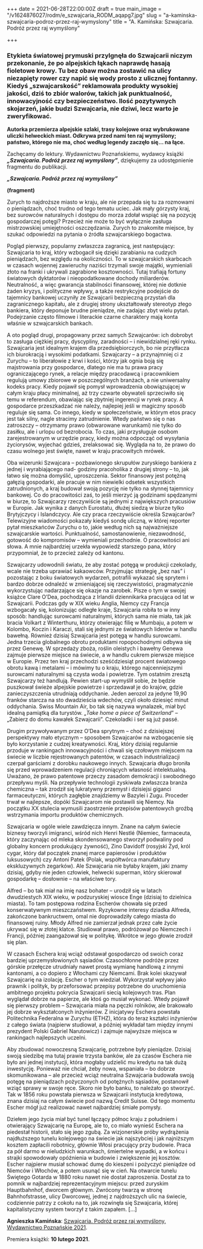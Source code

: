 +++
date = 2021-06-28T22:00:00Z
draft = true
main_image = "/v1624876027/rodm/e_szwajcaria_RODM_aqapg7.jpg"
slug = "a-kaminska-szwajcaria-podroz-przez-raj-wymyslony"
title = "A. Kamińska: Szwajcaria. Podróż przez raj wymyślony"

+++
### **Etykieta światowej prymuski przylgnęła do Szwajcarii niczym przekonanie, że po alpejskich łąkach naprawdę hasają fioletowe krowy. Tu bez obaw można zostawić na ulicy niezapięty rower czy napić się wody prosto z ulicznej fontanny. Kiedyś „szwajcarskość” reklamowała produkty wysokiej jakości, dziś to zbiór walorów, takich jak punktualność, innowacyjność czy bezpieczeństwo. Ilość pozytywnych skojarzeń, jakie budzi Szwajcaria, nie dziwi, lecz warto je zweryfikować.**

**Autorka przemierza alpejskie szlaki, trasy kolejowe oraz wybrukowane uliczki helweckich miast. Odkrywa przed nami ten raj wymyślony; państwo, którego nie ma, choć według legendy zaczęło się… na łące.**

Zachęcamy do lektury. Wydawnictwu Poznańskiemu, wydawcy książki **_„Szwajcaria. Podróż przez raj wymyślony”_**, dziękujemy za udostępnienie fragmentu do publikacji.

**_„Szwajcaria. Podróż przez raj wymyślony”_**

**(fragment)**

Zurych to najdroższe miasto w kraju, ale nie przepada się tu za rozmowami o pieniądzach, choć trudno od tego tematu uciec. Jak mały górzysty kraj, bez surowców naturalnych i dostępu do morza zdołał wspiąć się na pozycję gospodarczej potęgi? Przecież nie może to być wyłącznie zasługa mistrzowskiej umiejętności oszczędzania. Zurych to znakomite miejsce, by szukać odpowiedzi na pytania o źródła szwajcarskiego bogactwa.

Pogląd pierwszy, popularny zwłaszcza zagranicą, jest następujący: Szwajcaria to kraj, który wzbogacił się dzięki zarabianiu na cudzych pieniądzach, bez względu na okoliczności. To w szwajcarskich skarbcach w czasach wojennej zawieruchy naziści trzymali swoje majątki, wymieniali złoto na franki i ukrywali zagrabione kosztowności. Tutaj trafiają fortuny światowych dyktatorów i nieopodatkowane dochody miliarderów. Neutralność, a więc gwarancja stabilności finansowej, której nie dotknie żaden kryzys, i polityczne wpływy, a także restrykcyjne podejście do tajemnicy bankowej uczyniły ze Szwajcarii bezpieczną przystań dla zagranicznego kapitału, ale z drugiej strony ukształtowały stereotyp złego bankiera, który deponuje brudne pieniądze, nie zadając zbyt wielu pytań. Podejrzanie często filmowe i literackie czarne charaktery mają konta właśnie w szwajcarskich bankach.

A oto pogląd drugi, propagowany przez samych Szwajcarów: ich dobrobyt to zasługa ciężkiej pracy, dyscypliny, zaradności – i niewidzialnej ręki rynku. Szwajcaria jest idealnym krajem dla przedsiębiorczych, bo nie przytłacza ich biurokracją i wysokimi podatkami. Szwajcarzy – a przynajmniej ci z Zurychu – to liberałowie z krwi i kości, którzy jak ognia boją się majstrowania przy gospodarce, dlatego nie ma tu prawa pracy ograniczającego rynek, a relacje między pracodawcą i pracownikiem regulują umowy zbiorowe w poszczególnych branżach, a nie uniwersalny kodeks pracy. Kiedy pojawił się pomysł wprowadzenia obowiązującej w całym kraju płacy minimalnej, aż trzy czwarte obywateli sprzeciwiło się temu w referendum, obawiając się zbytniej ingerencji w rynek pracy. A gospodarce przeszkadzać nie należy, najlepiej jeśli w magiczny sposób reguluje się sama. Co innego, kiedy w społeczeństwie, w którym etos pracy jest tak silny, nagle stracimy zatrudnienie. Wtedy państwo się o nas zatroszczy – otrzymamy prawo (obwarowane warunkami) nie tylko do zasiłku, ale i urlopu od bezrobocia. To czas, jaki przysługuje osobom zarejestrowanym w urzędzie pracy, kiedy można odpocząć od wysyłania życiorysów, wyjechać gdzieś, zrelaksować się. Wygląda na to, że prawo do czasu wolnego jest święte, nawet w kraju pracowitych mrówek.

Oba wizerunki Szwajcara – pozbawionego skrupułów zuryskiego bankiera z jednej i wyrabiającego nad- godziny pracoholika z drugiej strony – to, jak łatwo się można domyślić, uproszczenia. Sektor finansowy jest potężną gałęzią gospodarki, ale pracuje w nim niewielki odsetek wszystkich zatrudnionych, a kraj budował swoją pozycję nie tylko na słynnej tajemnicy bankowej. Co do pracowitości zaś, to jeśli mierzyć ją godzinami spędzanymi w biurze, to Szwajcarzy rzeczywiście są jednymi z największych pracusiów w Europie. Jak wynika z danych Eurostatu, dłużej siedzą w biurze tylko Brytyjczycy i Islandczycy. Ale czy praca rzeczywiście określa Szwajcarów? Telewizyjne wiadomości pokazały kiedyś sondę uliczną, w której reporter pytał mieszkańców Zurychu o to, jakie według nich są najważniejsze szwajcarskie wartości. Punktualność, samostanowienie, niezawodność, gotowość do kompromisów – wymieniali przechodnie. O pracowitości ani słowa. A mnie najbardziej urzekła wypowiedź starszego pana, który przypomniał, że to przecież zależy od kantonu.

Szwajcarzy udowodnili światu, że aby zostać potęgą w produkcji czekolady, wcale nie trzeba uprawiać kakaowców. Przyjmując strategię „bez nas” i pozostając z boku światowych wydarzeń, potrafili wykazać się sprytem i bardzo dobrze odnaleźć w zmieniającej się rzeczywistości, pragmatycznie wykorzystując nadarzające się okazje na zarobek. Pisze o tym w swojej książce Clare O’Dea, pochodząca z Irlandii dziennikarka pracująca od lat w Szwajcarii. Podczas gdy w XIX wieku Anglia, Niemcy czy Francja wzbogacały się, kolonizując odległe kraje, Szwajcaria robiła to w inny sposób: handlując surowcami naturalnymi, których sama nie miała, tak jak bracia Volkart z Winterthuru, którzy otwierając filię w Mumbaju, a potem w Kolombo, Koczin i Karaczi, stali się jednymi ze światowych liderów w handlu bawełną. Również dzisiaj Szwajcaria jest potęgą w handlu surowcami. Jedna trzecia globalnego obrotu produktami ropopochodnymi odbywa się przez Genewę. W sprzedaży zboża, roślin oleistych i bawełny Genewa zajmuje pierwsze miejsce na świecie, a w handlu cukrem pierwsze miejsce w Europie. Przez ten kraj przechodzi sześćdziesiąt procent światowego obrotu kawą i metalami – i mówimy tu o kraju, którego najcenniejszymi surowcami naturalnymi są czysta woda i powietrze. Tym ostatnim zresztą Szwajcarzy też handlują. Pewien start-up wymyślił sobie, że będzie puszkował świeże alpejskie powietrze i sprzedawał je do krajów, gdzie zanieczyszczenia utrudniają oddychanie. Jeden aerozol za jedyne 19,90 franków starcza na sto dwadzieścia wdechów, czyli około dziesięć minut oddychania. Swiss Mountain Air, bo tak się nazywa wynalazek, miał być idealną pamiątką dla turystów. „_Take home a piece of Switzerland_” – „Zabierz do domu kawałek Szwajcarii”. Czekoladki i ser są już passé.

Drugim przywoływanym przez O’Dea sprytnym – choć z dzisiejszej perspektywy mało etycznym – sposobem Szwajcarów na wzbogacenie się było korzystanie z cudzej kreatywności. Kraj, który dzisiaj regularnie przoduje w rankingach innowacyjności i chwali się czołowym miejscem na świecie w liczbie rejestrowanych patentów, w czasach industrializacji czerpał garściami z dorobku naukowego innych. Szwajcaria długo broniła się przed wprowadzeniem regulacji chroniących własność intelektualną. Uważano, że prawo patentowe przeczy zasadom demokracji i swobodnego przepływu myśli. Na przepływie technologii zyskiwała zwłaszcza branża chemiczna – tak zrodził się lukratywny przemysł i dzisiejsi giganci farmaceutyczni, których zagłębie znajdziemy w Bazylei i Zugu. Proceder trwał w najlepsze, dopóki Szwajcarom nie postawili się Niemcy. Na początku XX stulecia wymusili zaostrzenie przepisów patentowych groźbą wstrzymania importu produktów chemicznych.

Szwajcaria w ogóle wiele zawdzięcza innym. Znane na całym świecie biznesy tworzyli imigranci, wśród nich Henri Nestlé (Niemiec, farmaceuta, który zaczynając od mleka skondensowanego stworzył podwaliny pod globalny koncern produkujący żywność), Zino Davidoﬀ (rosyjski Żyd, król cygar, który dał początek znanej marce papierosów i produktów luksusowych) czy Antoni Patek (Polak, współtwórca manufaktury ekskluzywnych zegarków). Ale Szwajcaria nie byłaby krajem, jaki znamy dzisiaj, gdyby nie jeden człowiek, helwecki superman, który skierował gospodarkę – dosłownie – na właściwe tory.

Alfred – bo tak miał na imię nasz bohater – urodził się w latach dwudziestych XIX wieku, w podzuryskiej wiosce Enge (dzisiaj to dzielnica miasta). To tam postępowa rodzina Escherów chowała się przed konserwatywnym mieszczaństwem. Ryzykowne interesy dziadka Alfreda, zakończone bankructwem, omal nie doprowadziły całego miasta do finansowej ruiny. Młody Alfred nie zamierzał jednak przez całe życie ukrywać się w złotej klatce. Studiował prawo, podróżował po Niemczech i Francji, później zaangażował się w politykę. Wkrótce w jego głowie zrodził się plan.

W czasach Eschera kraj wciąż odstawał gospodarczo od swoich coraz bardziej uprzemysłowionych sąsiadów. Czasochłonne podróże przez górskie przełęcze utrudniały nawet prostą wymianę handlową z innymi kantonami, a co dopiero z Włochami czy Niemcami. Brak kolei skazywał Szwajcarię na izolację. Escher o tym wiedział. Wykorzystał wpływy jako prawnik i polityk, by przeforsować przepisy potrzebne do uruchomienia ambitnego projektu pokrycia Szwajcarii siecią kolejowych tras. Plan wyglądał dobrze na papierze, ale ktoś go musiał wykonać. Wtedy pojawił się pierwszy problem – Szwajcaria miała na pęczki rolników, ale brakowało jej dobrze wykształconych inżynierów. Z inicjatywy Eschera powstała Politechnika Federalna w Zurychu (ETHZ), która do teraz kształci inżynierów z całego świata (najpierw studiował, a później wykładał tam między innymi prezydent Polski Gabriel Narutowicz) i zajmuje najwyższe miejsca w rankingach najlepszych uczelni.

Aby zbudować nowoczesną Szwajcarię, potrzebne były pieniądze. Dzisiaj swoją siedzibę ma tutaj prawie trzysta banków, ale za czasów Eschera nie było ani jednej instytucji, która mogłaby udzielić mu kredytu na tak dużą inwestycję. Ponieważ nie chciał, żeby nowa, wspaniała – bo dobrze skomunikowana – ale przecież wciąż neutralna Szwajcaria budowała swoją potęgę na pieniądzach pożyczonych od potężnych sąsiadów, postanowił wziąć sprawy w swoje ręce. Skoro nie było banku, to należało go stworzyć. Tak w 1856 roku powstała pierwsza w Szwajcarii instytucja kredytowa, znana dzisiaj na całym świecie pod nazwą Credit Suisse. Od tego momentu Escher mógł już realizować nawet najbardziej śmiałe pomysły.

Dziełem jego życia miał być tunel łączący północ kraju z południem i otwierający Szwajcarię na Europę, ale to, co miało wynieść Eschera na piedestał historii, stało się jego zgubą. Za wizjonerskie próby wydrążenia najdłuższego tunelu kolejowego na świecie jak najszybciej i jak najniższym kosztem zapłacili robotnicy, głównie Włosi pracujący przy budowie. Praca za pół darmo w nieludzkich warunkach, śmiertelne wypadki, a w końcu i strajki spowodowały opóźnienia w budowie i zwiększenie jej kosztów. Escher najpierw musiał schować dumę do kieszeni i pożyczyć pieniądze od Niemców i Włochów, a potem usunąć się w cień. Na otwarcie tunelu Świętego Gotarda w 1880 roku nawet nie dostał zaproszenia. Dostał za to pomnik w najbardziej reprezentacyjnym miejscu: przed zuryskim Hauptbahnhof, dworcem głównym. Zwrócony twarzą w stronę Bahnhofstrasse, ulicy Dworcowej, jednej z najdroższych ulic na świecie, codziennie patrzy z cokołu na to, jak rozwinęła się Szwajcaria, której kapitalistyczny system tworzył z takim zapałem. \[...\] 

**Agnieszka Kamińska**: [Szwajcaria. Podróż przez raj wymyślony, Wydawnictwo Poznańskie 2021](https://wydawnictwopoznanskie.pl/produkt/szwajcaria-podroz-przez-raj-wymyslony/ "https://wydawnictwopoznanskie.pl/produkt/szwajcaria-podroz-przez-raj-wymyslony/").

Premiera książki: **10 lutego 2021**.